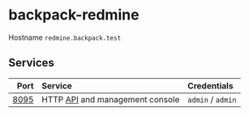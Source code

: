 # backpack-redmine

Hostname `redmine.backpack.test`

## Services

| Port | Service | Credentials
| ---: | :------ | :----------
| [8095](http://redmine.backpack.test:8095) | HTTP [API](https://www.redmine.org/projects/redmine/wiki/rest_api) and management console | `admin` / `admin`
